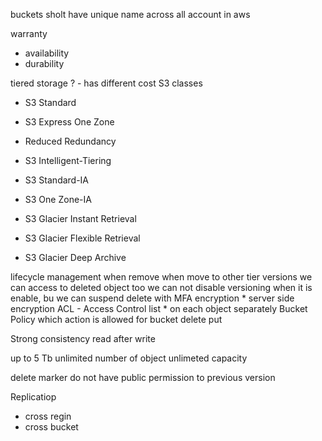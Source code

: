 buckets sholt have unique name across all account in aws

warranty
* availability
* durability


tiered storage ? - has different cost
S3 classes
* S3 Standard
* S3 Express One Zone
* Reduced Redundancy

* S3 Intelligent-Tiering

* S3 Standard-IA
* S3 One Zone-IA

* S3 Glacier Instant Retrieval
* S3 Glacier Flexible Retrieval
* S3 Glacier Deep Archive
    

lifecycle management 
    when remove
    when move to other tier
versions
    we can access to deleted object too
    we can not disable versioning when it is enable, bu we can suspend
    delete with MFA
encryption
    * server side encryption
ACL - Access Control list
    * on each object separately
Bucket Policy 
    which action is allowed for bucket 
        delete
        put

Strong consistency
    read after write

up to 5 Tb
unlimited number of object
unlimeted capacity

delete marker
do not have public permission to previous version

Replicatiop
* cross regin
* cross bucket